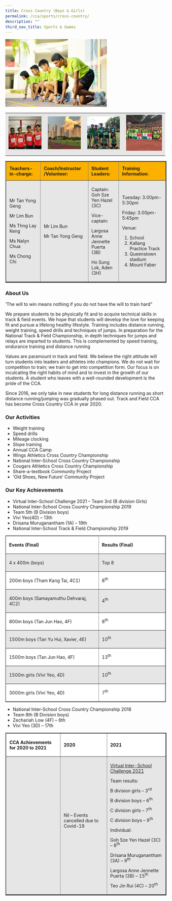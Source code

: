 ```yaml
---
title: Cross Country (Boys & Girls)
permalink: /cca/sports/cross-country/
description: ""
third_nav_title: Sports & Games
---
```

![](/images/GESS-Athletics%20Small.jpeg)

<table align="center" style="box-sizing: inherit; border-collapse: collapse; border-spacing: 0px; max-width: 100%; color: rgb(34, 34, 34); font-family: &quot;Source Sans Pro&quot;, sans-serif; font-size: 16px; font-style: normal; font-variant-ligatures: normal; font-variant-caps: normal; font-weight: 400; letter-spacing: normal; orphans: 2; text-align: start; text-transform: none; white-space: normal; widows: 2; word-spacing: 0px; -webkit-text-stroke-width: 0px; background-color: rgb(255, 255, 255); text-decoration-thickness: initial; text-decoration-style: initial; text-decoration-color: initial; width: 826.664px;"><tbody style="box-sizing: inherit;"><tr style="box-sizing: inherit; background: rgb(230, 230, 230);"><td style="box-sizing: inherit; padding: 5px 10px; width: 202.383px;"><a href="/images/Cross-Country-1-150x150.jpeg" style="box-sizing: inherit; background-color: transparent; transition: all 0.25s ease-in-out 0s; outline: 0px; color: rgb(255, 208, 26); text-decoration: underline;"><img class="alignnone size-thumbnail wp-image-21111" src="/images/Cross-Country-1-150x150.jpeg" alt="Cross Country 1" width="150" height="150" style="box-sizing: inherit; border: 0px; vertical-align: middle; max-width: 100%; height: auto; margin-bottom: 10px;"></a></td><td style="box-sizing: inherit; padding: 5px 10px; width: 202.383px;"><a href="/images/Cross-Country-4-150x150.jpeg" style="box-sizing: inherit; background-color: transparent; transition: all 0.25s ease-in-out 0s; color: rgb(241, 174, 22); text-decoration: underline;"><img class="alignnone size-thumbnail wp-image-21113" src="/images/Cross-Country-4-150x150.jpeg" alt="Cross Country 4" width="150" height="150" style="box-sizing: inherit; border: 0px; vertical-align: middle; max-width: 100%; height: auto; margin-bottom: 10px;"></a></td><td style="box-sizing: inherit; padding: 5px 10px; width: 202.383px;"><a href="/images/Cross-Country-5-150x150.jpeg" style="box-sizing: inherit; background-color: transparent; transition: all 0.25s ease-in-out 0s; color: rgb(241, 174, 22); text-decoration: underline;"><img class="alignnone size-thumbnail wp-image-21114" src="/images/Cross-Country-5-150x150.jpeg" alt="Cross Country 5" width="150" height="150" style="box-sizing: inherit; border: 0px; vertical-align: middle; max-width: 100%; height: auto; margin-bottom: 10px;"></a></td><td style="box-sizing: inherit; padding: 5px 10px; width: 219.516px;"><a href="/images/Cross-Country-6-150x150.jpeg" style="box-sizing: inherit; background-color: transparent; transition: all 0.25s ease-in-out 0s; color: rgb(241, 174, 22); text-decoration: underline;"><img class="alignnone size-thumbnail wp-image-21115" src="/images/Cross-Country-6-150x150.jpeg" alt="Cross Country 6" width="150" height="150" style="box-sizing: inherit; border: 0px; vertical-align: middle; max-width: 100%; height: auto; margin-bottom: 10px;"></a></td></tr></tbody></table>

<table border="2" style="box-sizing: inherit; border-collapse: collapse; border-spacing: 0px; max-width: 100%; width: 826.664px;"><tbody style="box-sizing: inherit;"><tr style="box-sizing: inherit; background: rgb(252, 177, 0); height: 48px;"><td style="box-sizing: inherit; padding: 5px 10px; width: 181.992px; height: 48px;"><strong style="box-sizing: inherit; font-weight: bold;">Teachers-in-charge:</strong></td><td style="box-sizing: inherit; padding: 5px 10px; width: 206.164px; height: 48px;"><strong style="box-sizing: inherit; font-weight: bold;">Coach/Instructor<br style="box-sizing: inherit;">/Volunteer:</strong></td><td style="box-sizing: inherit; padding: 5px 10px; width: 183.414px; height: 48px;"><strong style="box-sizing: inherit; font-weight: bold;">Student Leaders:</strong></td><td style="box-sizing: inherit; padding: 5px 10px; width: 253.094px; height: 48px;"><strong style="box-sizing: inherit; font-weight: bold;">Training Information:</strong></td></tr><tr style="box-sizing: inherit; background: rgb(230, 230, 230); height: 106px;"><td style="box-sizing: inherit; padding: 5px 10px; width: 181.992px; height: 101px;"><p style="box-sizing: inherit;">Mr Tan Yong Geng</p><p style="box-sizing: inherit;">Mr Lim Bun</p><p style="box-sizing: inherit;">Ms Thng Lay Keng</p><p style="box-sizing: inherit;">Ms Nalyn Chua</p><p style="box-sizing: inherit;">Ms Chong Chi</p></td><td style="box-sizing: inherit; padding: 5px 10px; width: 206.164px; height: 106px;"><p style="box-sizing: inherit;">Mr Lim Bun</p><p style="box-sizing: inherit;">Mr Tan Yong Geng</p></td><td style="box-sizing: inherit; padding: 5px 10px; width: 183.414px; height: 101px;"><p style="box-sizing: inherit;">Captain: Goh Sze Yen Hazel (3C)</p><p style="box-sizing: inherit;">Vice-captain:</p><p style="box-sizing: inherit;">Largosa Anne Jennette Puerta (3B)</p><p style="box-sizing: inherit;">Ho Sung Lok, Aden (3H)</p></td><td style="box-sizing: inherit; padding: 5px 10px; width: 253.094px; height: 101px;"><p style="box-sizing: inherit;">Tuesday: 3.00pm- 5:30pm</p><p style="box-sizing: inherit;">Friday: 3.00pm-5:45pm</p><p style="box-sizing: inherit;">Venue:</p><ol style="box-sizing: inherit;"><li style="box-sizing: inherit;">School</li><li style="box-sizing: inherit;">Kallang Practice Track</li><li style="box-sizing: inherit;">Queenstown stadium</li><li style="box-sizing: inherit;">Mount Faber</li></ol></td></tr></tbody></table>

### About Us

‘The will to win means nothing if you do not have the will to train hard”

We prepare students to be physically fit and to acquire technical skills in track & field events. We hope that students will develop the love for keeping fit and pursue a lifelong healthy lifestyle. Training includes distance running, weight training, speed drills and techniques of jumps. In preparation for the National Track & Field Championship, in depth techniques for jumps and relays are imparted to students. This is complemented by speed training, endurance training and distance running

Values are paramount in track and field. We believe the right attitude will turn students into leaders and athletes into champions. We do not wait for competition to train; we train to get into competition form. Our focus is on inculcating the right habits of mind and to invest in the growth of our students. A student who leaves with a well-rounded development is the pride of the CCA.

Since 2016, we only take in new students for long distance running as short distance running/jumping was gradually phased out. Track and Field CCA has become Cross Country CCA in year 2020.

### Our Activities

*   Weight training
*   Speed drills
*   Mileage clocking
*   Slope training
*   Annual CCA Camp
*   Wings Athletics Cross Country Championship
*   National Inter-School Cross Country Championship
*   Cougars Athletics Cross Country Championship
*   Share-a-textbook Community Project
*   ‘Old Shoes, New Future’ Community Project

### Our Key Achievements

*   Virtual Inter-School Challenge 2021 – Team 3rd (B division Girls)
*   National Inter-School Cross Country Championship 2019
*   Team 5th (B Division boys)
*   Vivi Yeo(4D) – 13th
*   Drisana Muruganantham (1A) – 19th
*   National Inter-School Track & Field Championship 2019

<table border="1" style="box-sizing: inherit; border-collapse: collapse; border-spacing: 0px; max-width: 100%; width: 826.664px;"><tbody style="box-sizing: inherit;"><tr style="box-sizing: inherit; background: rgb(255, 255, 255);"><td width="234" style="box-sizing: inherit; padding: 5px 10px; width: 473.453px;"><p style="box-sizing: inherit;"><strong style="box-sizing: inherit; font-weight: bold;">Events (Final)</strong></p></td><td width="232" style="box-sizing: inherit; padding: 5px 10px; width: 352.211px;"><p style="box-sizing: inherit;"><strong style="box-sizing: inherit; font-weight: bold;">Results (Final)</strong></p></td></tr><tr style="box-sizing: inherit; background: rgb(230, 230, 230);"><td width="234" style="box-sizing: inherit; padding: 5px 10px; width: 473.453px;"><p style="box-sizing: inherit;">4 x 400m (boys)</p></td><td width="232" style="box-sizing: inherit; padding: 5px 10px; width: 352.211px;"><p style="box-sizing: inherit;">Top 8</p></td></tr><tr style="box-sizing: inherit; background: rgb(255, 255, 255);"><td width="234" style="box-sizing: inherit; padding: 5px 10px; width: 473.453px;"><p style="box-sizing: inherit;">200m boys (Tham Kang Tai, 4C1)</p></td><td width="232" style="box-sizing: inherit; padding: 5px 10px; width: 352.211px;"><p style="box-sizing: inherit;">8<sup style="box-sizing: inherit; font-size: 12px; line-height: 0; position: relative; vertical-align: baseline; top: -0.5em;">th</sup></p></td></tr><tr style="box-sizing: inherit; background: rgb(230, 230, 230);"><td width="234" style="box-sizing: inherit; padding: 5px 10px; width: 473.453px;"><p style="box-sizing: inherit;">400m boys (Samayamuthu Dehvaraj, 4C2)</p></td><td width="232" style="box-sizing: inherit; padding: 5px 10px; width: 352.211px;"><p style="box-sizing: inherit;">4<sup style="box-sizing: inherit; font-size: 12px; line-height: 0; position: relative; vertical-align: baseline; top: -0.5em;">th</sup></p></td></tr><tr style="box-sizing: inherit; background: rgb(255, 255, 255);"><td width="234" style="box-sizing: inherit; padding: 5px 10px; width: 473.453px;"><p style="box-sizing: inherit;">800m boys (Tan Jun Hao, 4F)</p></td><td width="232" style="box-sizing: inherit; padding: 5px 10px; width: 352.211px;"><p style="box-sizing: inherit;">8<sup style="box-sizing: inherit; font-size: 12px; line-height: 0; position: relative; vertical-align: baseline; top: -0.5em;">th</sup></p></td></tr><tr style="box-sizing: inherit; background: rgb(230, 230, 230);"><td width="234" style="box-sizing: inherit; padding: 5px 10px; width: 473.453px;"><p style="box-sizing: inherit;">1500m boys (Tan Yu Hui, Xavier, 4E)</p></td><td width="232" style="box-sizing: inherit; padding: 5px 10px; width: 352.211px;"><p style="box-sizing: inherit;">10<sup style="box-sizing: inherit; font-size: 12px; line-height: 0; position: relative; vertical-align: baseline; top: -0.5em;">th</sup></p></td></tr><tr style="box-sizing: inherit; background: rgb(255, 255, 255);"><td width="234" style="box-sizing: inherit; padding: 5px 10px; width: 473.453px;"><p style="box-sizing: inherit;">1500m boys (Tan Jun Hao, 4F)</p></td><td width="232" style="box-sizing: inherit; padding: 5px 10px; width: 352.211px;"><p style="box-sizing: inherit;">13<sup style="box-sizing: inherit; font-size: 12px; line-height: 0; position: relative; vertical-align: baseline; top: -0.5em;">th</sup></p></td></tr><tr style="box-sizing: inherit; background: rgb(230, 230, 230);"><td width="234" style="box-sizing: inherit; padding: 5px 10px; width: 473.453px;"><p style="box-sizing: inherit;">1500m girls (Vivi Yeo, 4D)</p></td><td width="232" style="box-sizing: inherit; padding: 5px 10px; width: 352.211px;"><p style="box-sizing: inherit;">10<sup style="box-sizing: inherit; font-size: 12px; line-height: 0; position: relative; vertical-align: baseline; top: -0.5em;">th</sup></p></td></tr><tr style="box-sizing: inherit; background: rgb(255, 255, 255);"><td width="234" style="box-sizing: inherit; padding: 5px 10px; width: 473.453px;"><p style="box-sizing: inherit;">3000m girls (Vivi Yeo, 4D)</p></td><td width="232" style="box-sizing: inherit; padding: 5px 10px; width: 352.211px;"><p style="box-sizing: inherit;">7<sup style="box-sizing: inherit; font-size: 12px; line-height: 0; position: relative; vertical-align: baseline; top: -0.5em;">th</sup></p></td></tr></tbody></table>

*   National Inter-School Cross Country Championship 2018
*   Team 8th (B Division boys)
*   Zechariah Low (4F) – 6th
*   Vivi Yeo (3D) – 17th

<table border="2" width="888" style="box-sizing: inherit; border-collapse: collapse; border-spacing: 0px; max-width: 100%; width: 888px;"><tbody style="box-sizing: inherit;"><tr style="box-sizing: inherit; background: rgb(255, 255, 255);"><td width="288" style="box-sizing: inherit; padding: 5px 10px;"><p style="box-sizing: inherit;"><strong style="box-sizing: inherit; font-weight: bold;">CCA Achievements for 2020&nbsp;to 2021</strong></p></td><td width="288" style="box-sizing: inherit; padding: 5px 10px;"><p style="box-sizing: inherit;"><strong style="box-sizing: inherit; font-weight: bold;">2020</strong></p></td><td width="312" style="box-sizing: inherit; padding: 5px 10px;"><p style="box-sizing: inherit;"><strong style="box-sizing: inherit; font-weight: bold;">2021</strong></p></td></tr><tr style="box-sizing: inherit; background: rgb(230, 230, 230);"><td width="288" style="box-sizing: inherit; padding: 5px 10px;">&nbsp;</td><td width="288" style="box-sizing: inherit; padding: 5px 10px;"><p style="box-sizing: inherit;">Nil – Events cancelled due to Covid-19</p><p style="box-sizing: inherit;">&nbsp;</p></td><td width="312" style="box-sizing: inherit; padding: 5px 10px;"><p style="box-sizing: inherit;"><u style="box-sizing: inherit;">Virtual Inter-School Challenge 2021</u></p><p style="box-sizing: inherit;">Team results:</p><p style="box-sizing: inherit;">B division girls – 3<sup style="box-sizing: inherit; font-size: 12px; line-height: 0; position: relative; vertical-align: baseline; top: -0.5em;">rd</sup></p><p style="box-sizing: inherit;">B division boys – 6<sup style="box-sizing: inherit; font-size: 12px; line-height: 0; position: relative; vertical-align: baseline; top: -0.5em;">th</sup></p><p style="box-sizing: inherit;">C division girls – 7<sup style="box-sizing: inherit; font-size: 12px; line-height: 0; position: relative; vertical-align: baseline; top: -0.5em;">th</sup></p><p style="box-sizing: inherit;">C division boys – 9<sup style="box-sizing: inherit; font-size: 12px; line-height: 0; position: relative; vertical-align: baseline; top: -0.5em;">th</sup>&nbsp;</p><p style="box-sizing: inherit;">Individual:</p><p style="box-sizing: inherit;">Goh Sze Yen Hazel (3C) – 8<sup style="box-sizing: inherit; font-size: 12px; line-height: 0; position: relative; vertical-align: baseline; top: -0.5em;">th</sup></p><p style="box-sizing: inherit;">Drisana Muruganantham (3A) – 9<sup style="box-sizing: inherit; font-size: 12px; line-height: 0; position: relative; vertical-align: baseline; top: -0.5em;">th</sup></p><p style="box-sizing: inherit;">Largosa Anne Jennette Puerta (3B) – 15<sup style="box-sizing: inherit; font-size: 12px; line-height: 0; position: relative; vertical-align: baseline; top: -0.5em;">th</sup></p><p style="box-sizing: inherit;">Teo Jin Rui (4C) – 20<sup style="box-sizing: inherit; font-size: 12px; line-height: 0; position: relative; vertical-align: baseline; top: -0.5em;">th</sup></p></td></tr></tbody></table>